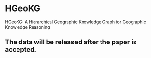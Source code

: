 # HGeoKG
HGeoKG: A Hierarchical Geographic Knowledge Graph for Geographic Knowledge Reasoning
## The data will be released after the paper is accepted.
